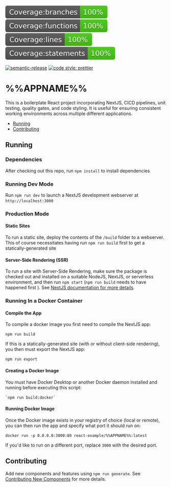 <!-- //TODO: Wire this up to the project-specific build status path for Gitlab? -->
<!-- [![npm version](https://badge.fury.io/js/%40amclin%2Fcreate-react-app.svg)](https://www.npmjs.com/@amclin/create-react-app) -->
<!-- [![Build Status](https://travis-ci.org/amclin/react-project-boilerplate.svg?branch=master)](https://travis-ci.org/amclin/react-project-boilerplate) -->
<!-- [![Dependabot Status](https://api.dependabot.com/badges/status?host=github&repo=amclin/react-project-boilerplate)](https://dependabot.com) -->

![Branch Code Coverage](./coverage/badge-branches.svg) ![Functions Code Coverage](./coverage/badge-functions.svg) ![Lines Code Coverage](./coverage/badge-lines.svg) ![Statements Code Coverage](./coverage/badge-statements.svg)

[![semantic-release](https://img.shields.io/badge/%20%20%F0%9F%93%A6%F0%9F%9A%80-semantic--release-e10079.svg)](https://github.com/semantic-release/semantic-release)
[![code style: prettier](https://img.shields.io/badge/code_style-prettier-ff69b4.svg?style=flat-square)](https://github.com/prettier/prettier)

# %%APPNAME%%

This is a boilerplate React project incorporating NextJS, CICD pipelines, unit testing, quality gates, and code styling. It is useful for ensuring consistent working environments across multiple different applications.

- [Running](#running)
- [Contributing](CONTRIBUTING.md)

## Running

### Dependencies

After checking out this repo, run `npm install` to install dependencies

### Running Dev Mode

Run `npm run dev` to launch a NextJS development webserver at `http://localhost:3000`

### Production Mode

#### Static Sites

To run a static site, deploy the contents of the `/build` folder to a webserver. This of course necessitates having run `npm run build` first to get a statically-generated site

#### Server-Side Rendering (SSR)

To run a site with Server-Side Rendering, make sure the package is checked out and installed on a suitable NodeJS, NextJS, or serverless environment, and then run `npm start` (`npm run build` needs to have happened first ). See [NextJS documentation for more details](https://nextjs.org/docs#production-deployment).

### Running In a Docker Container

#### Compile the App

To compile a docker image you first need to compile the NextJS app:

```
npm run build
```

If this is a statically-generated site (with or without client-side rendering), you then must export the NextJS app:

```
npm run export
```

#### Creating a Docker Image
You must have Docker Desktop or another Docker daemon installed and running before executing this script:

```
`npm run build:docker`
```

#### Running Docker Image

Once the Docker image exists in your registry of choice (local or remote), you can then run the app and specify what port it should run on:

```
docker run -p 0.0.0.0:3000:80 react-example/%%APPNAME%%:latest
```

If you'd like to run on a different port, replace `3000` with the desired port.

## Contributing

Add new components and features using `npm run generate`. See [Contributing New Components](CONTRIBUTING.md#new-components) for more details.
